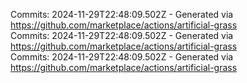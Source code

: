 Commits: 2024-11-29T22:48:09.502Z - Generated via https://github.com/marketplace/actions/artificial-grass
<br>
Commits: 2024-11-29T22:48:09.502Z - Generated via https://github.com/marketplace/actions/artificial-grass
<br>
Commits: 2024-11-29T22:48:09.502Z - Generated via https://github.com/marketplace/actions/artificial-grass
<br>
